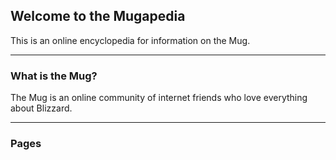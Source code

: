 ## Welcome to the Mugapedia

This is an online encyclopedia for information on the Mug.

***

### What is the Mug?

The Mug is an online community of internet friends who love everything about Blizzard.

***

### Pages

